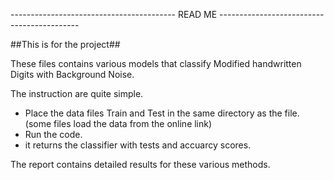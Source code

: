 ----------------------------------------- READ ME -------------------------------------------

##This is for the project##


These files contains various models that classify Modified handwritten Digits with
Background Noise.


The instruction are quite simple.

- Place the data files Train and Test in the same directory as the file. (some files load the data from the online link)
- Run the code.
- it returns the classifier with tests and accuarcy scores. 

The report contains detailed results for these various methods.




